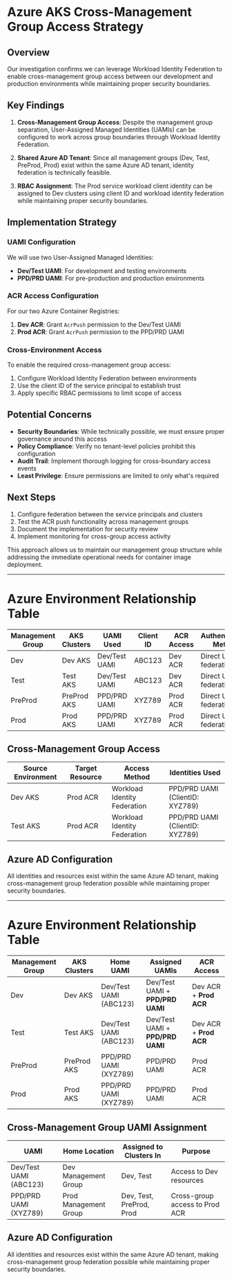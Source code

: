 # Azure AKS Cross-Management Group Access Strategy

## Overview

Our investigation confirms we can leverage Workload Identity Federation to enable cross-management group access between our development and production environments while maintaining proper security boundaries.

## Key Findings

1. **Cross-Management Group Access**: Despite the management group separation, User-Assigned Managed Identities (UAMIs) can be configured to work across group boundaries through Workload Identity Federation.

2. **Shared Azure AD Tenant**: Since all management groups (Dev, Test, PreProd, Prod) exist within the same Azure AD tenant, identity federation is technically feasible.

3. **RBAC Assignment**: The Prod service workload client identity can be assigned to Dev clusters using client ID and workload identity federation while maintaining proper security boundaries.

## Implementation Strategy

### UAMI Configuration

We will use two User-Assigned Managed Identities:
- **Dev/Test UAMI**: For development and testing environments
- **PPD/PRD UAMI**: For pre-production and production environments

### ACR Access Configuration

For our two Azure Container Registries:
1. **Dev ACR**: Grant `AcrPush` permission to the Dev/Test UAMI
2. **Prod ACR**: Grant `AcrPush` permission to the PPD/PRD UAMI

### Cross-Environment Access

To enable the required cross-management group access:

1. Configure Workload Identity Federation between environments
2. Use the client ID of the service principal to establish trust
3. Apply specific RBAC permissions to limit scope of access

## Potential Concerns

- **Security Boundaries**: While technically possible, we must ensure proper governance around this access
- **Policy Compliance**: Verify no tenant-level policies prohibit this configuration
- **Audit Trail**: Implement thorough logging for cross-boundary access events
- **Least Privilege**: Ensure permissions are limited to only what's required

## Next Steps

1. Configure federation between the service principals and clusters
2. Test the ACR push functionality across management groups
3. Document the implementation for security review
4. Implement monitoring for cross-group access activity

This approach allows us to maintain our management group structure while addressing the immediate operational needs for container image deployment.

---

# Azure Environment Relationship Table

| Management Group | AKS Clusters | UAMI Used | Client ID | ACR Access | Authentication Method |
|------------------|--------------|-----------|-----------|------------|----------------------|
| Dev | Dev AKS | Dev/Test UAMI | ABC123 | Dev ACR | Direct UAMI federation |
| Test | Test AKS | Dev/Test UAMI | ABC123 | Dev ACR | Direct UAMI federation |
| PreProd | PreProd AKS | PPD/PRD UAMI | XYZ789 | Prod ACR | Direct UAMI federation |
| Prod | Prod AKS | PPD/PRD UAMI | XYZ789 | Prod ACR | Direct UAMI federation |

## Cross-Management Group Access

| Source Environment | Target Resource | Access Method | Identities Used |
|-------------------|-----------------|---------------|----------------|
| Dev AKS | Prod ACR | Workload Identity Federation | PPD/PRD UAMI (ClientID: XYZ789) |
| Test AKS | Prod ACR | Workload Identity Federation | PPD/PRD UAMI (ClientID: XYZ789) |

## Azure AD Configuration

All identities and resources exist within the same Azure AD tenant, making cross-management group federation possible while maintaining proper security boundaries.

---

# Azure Environment Relationship Table

| Management Group | AKS Clusters | Home UAMI | Assigned UAMIs | ACR Access |
|------------------|--------------|-----------|----------------|------------|
| Dev | Dev AKS | Dev/Test UAMI (ABC123) | Dev/Test UAMI + **PPD/PRD UAMI** | Dev ACR + **Prod ACR** |
| Test | Test AKS | Dev/Test UAMI (ABC123) | Dev/Test UAMI + **PPD/PRD UAMI** | Dev ACR + **Prod ACR** |
| PreProd | PreProd AKS | PPD/PRD UAMI (XYZ789) | PPD/PRD UAMI | Prod ACR |
| Prod | Prod AKS | PPD/PRD UAMI (XYZ789) | PPD/PRD UAMI | Prod ACR |

## Cross-Management Group UAMI Assignment

| UAMI | Home Location | Assigned to Clusters In | Purpose |
|------|---------------|-------------------------|---------|
| Dev/Test UAMI (ABC123) | Dev Management Group | Dev, Test | Access to Dev resources |
| PPD/PRD UAMI (XYZ789) | Prod Management Group | Dev, Test, PreProd, Prod | Cross-group access to Prod ACR |

## Azure AD Configuration

All identities and resources exist within the same Azure AD tenant, making cross-management group federation possible while maintaining proper security boundaries.